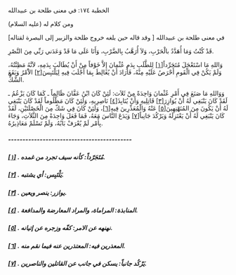   الخطبة  ١٧٤: في معنى طلحة بن عبيدالله	

ومن كلام له (عليه السلام)

في معنى طلحة بن عبيدالله [ وقد قاله حين بلغه خروج طلحة والزبير إلى البصرة لقتاله]

قَدْ كُنْتُ وَمَا أُهَدَّدُ بالْحَرْبِ، وَلاَ أُرَهَّبُ بِالضَّرْبِ، وَأَنَا عَلَى مَا قَدْ وَعَدَني رَبِّي مِنَ النَّصْرِ.

وَاللهِ مَا اسْتَعْجَلَ مُتَجَرِّداً[[١\]](https://arabic.balaghah.net/node/638#_ftn1) لِلطَّلَبِ بِدَمِ عُثْمانَ إِلاَّ خَوْفاً مِنْ أَنْ يُطَالَبَ بِدَمِهِ، لاَنَّهُ مَظِنَّتُهُ، وَلَمْ يَكُنْ فِي الْقَومِ أَحْرَصُ عَلَيْهِ  مِنْهُ، فَأَرَادَ أَنْ يُغَالِطَ بِمَا أَجْلَبَ فِيهِ لِيَلْتَبِسَ[[٢\]](https://arabic.balaghah.net/node/638#_ftn2) الاَْمْرُ وَيَقَعَ الشَّكُّ.

وَوَاللهِ مَا صَنَعَ فِي أَمْرِ عُثْمانَ وَاحِدَةً مِنْ  ثَلاَث: لَئِنْ كَانَ ابْنُ عَفَّانَ ظَالِماً ـ كَمَا كَانَ يَزْعُمُ ـ  لَقَدْ كَانَ يَنْبَغِي لَهُ أَنْ يُوَازِرَ[[٣\]](https://arabic.balaghah.net/node/638#_ftn3) قَاتِلِيهِ وَأَنْ يُنَابِذَ[[٤\]](https://arabic.balaghah.net/node/638#_ftn4) نَاصِرِيهِ، وَلَئِنْ كَانَ مَظْلُوماً لَقَدْ كَانَ يَنْبَغِي لَهُ أَنْ يَكُونَ مِنَ المُنَهْنِهِينَ[[٥\]](https://arabic.balaghah.net/node/638#_ftn5) عَنْهُ وَالْمُعَذِّرِينَ فِيهِ[[٦\]](https://arabic.balaghah.net/node/638#_ftn6)، وَلَئِنْ كَانَ فِي شَكّ مِنَ الْخَصْلَتَيْنِ، لَقَدْ كَانَ يَنْبَغِي لَهُ أَنْ يَعْتَزِلَهُ وَيَرْكُدَ جَانِباً[[٧\]](https://arabic.balaghah.net/node/638#_ftn7) وَيَدَعَ النَّاسَ مَعَهُ، فَمَا فَعَلَ وَاحِدَةً مِنَ الثَّلاَثِ،  وَجَاءَ بِأَمْر لَمْ يُعْرَفْ بَابُهُ، وَلَمْ تَسْلَمْ مَعَاذِيرُهُ.

##### -------------------------------------------

##### [[١\]](https://arabic.balaghah.net/node/638#_ftnref1) . مُتَجَرّداً: كأنه سيف تجرد من غمده.

##### [[٢\]](https://arabic.balaghah.net/node/638#_ftnref2) . يَلْتَبِس: أي يشتبه.

##### [[٣\]](https://arabic.balaghah.net/node/638#_ftnref3) . يوازر: ينصر ويعين.

##### [[٤\]](https://arabic.balaghah.net/node/638#_ftnref4) . المنابذة: المراماة، والمراد المعارضة والمدافعة.

##### [[٥\]](https://arabic.balaghah.net/node/638#_ftnref5) . نهنهه عن الامر: كفّه وزجره عن إتيانه.

##### [[٦\]](https://arabic.balaghah.net/node/638#_ftnref6) . المعذرين فيه: المعتذرين عنه فيما نقم منه.

##### [[٧\]](https://arabic.balaghah.net/node/638#_ftnref7) . يَرْكُد جانباً: يسكن في جانب عن القاتلين والناصرين. 
